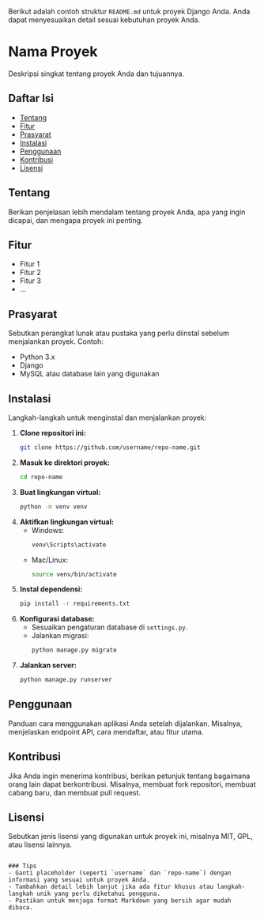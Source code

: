Berikut adalah contoh struktur `README.md` untuk proyek Django Anda. Anda dapat menyesuaikan detail sesuai kebutuhan proyek Anda.

# Nama Proyek

Deskripsi singkat tentang proyek Anda dan tujuannya.

## Daftar Isi

- [Tentang](#tentang)
- [Fitur](#fitur)
- [Prasyarat](#prasyarat)
- [Instalasi](#instalasi)
- [Penggunaan](#penggunaan)
- [Kontribusi](#kontribusi)
- [Lisensi](#lisensi)

## Tentang

Berikan penjelasan lebih mendalam tentang proyek Anda, apa yang ingin dicapai, dan mengapa proyek ini penting.

## Fitur

- Fitur 1
- Fitur 2
- Fitur 3
- ...

## Prasyarat

Sebutkan perangkat lunak atau pustaka yang perlu diinstal sebelum menjalankan proyek. Contoh:

- Python 3.x
- Django
- MySQL atau database lain yang digunakan

## Instalasi

Langkah-langkah untuk menginstal dan menjalankan proyek:

1. **Clone repositori ini:**
   ```bash
   git clone https://github.com/username/repo-name.git
   ```
2. **Masuk ke direktori proyek:**
   ```bash
   cd repo-name
   ```
3. **Buat lingkungan virtual:**
   ```bash
   python -m venv venv
   ```
4. **Aktifkan lingkungan virtual:**
   - Windows:
     ```bash
     venv\Scripts\activate
     ```
   - Mac/Linux:
     ```bash
     source venv/bin/activate
     ```
5. **Instal dependensi:**
   ```bash
   pip install -r requirements.txt
   ```
6. **Konfigurasi database:**
   - Sesuaikan pengaturan database di `settings.py`.
   - Jalankan migrasi:
     ```bash
     python manage.py migrate
     ```
7. **Jalankan server:**
   ```bash
   python manage.py runserver
   ```

## Penggunaan

Panduan cara menggunakan aplikasi Anda setelah dijalankan. Misalnya, menjelaskan endpoint API, cara mendaftar, atau fitur utama.

## Kontribusi

Jika Anda ingin menerima kontribusi, berikan petunjuk tentang bagaimana orang lain dapat berkontribusi. Misalnya, membuat fork repositori, membuat cabang baru, dan membuat pull request.

## Lisensi

Sebutkan jenis lisensi yang digunakan untuk proyek ini, misalnya MIT, GPL, atau lisensi lainnya.

```

### Tips
- Ganti placeholder (seperti `username` dan `repo-name`) dengan informasi yang sesuai untuk proyek Anda.
- Tambahkan detail lebih lanjut jika ada fitur khusus atau langkah-langkah unik yang perlu diketahui pengguna.
- Pastikan untuk menjaga format Markdown yang bersih agar mudah dibaca.
